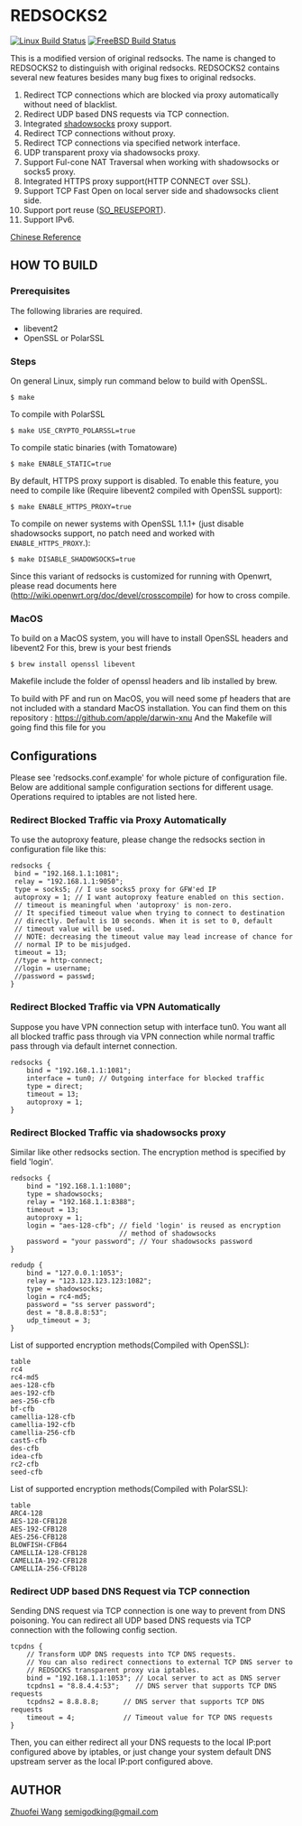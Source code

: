 REDSOCKS2
=========
[![Linux Build Status](https://github.com/semigodking/redsocks/workflows/linux_build/badge.svg)](https://github.com/semigodking/redsocks/actions)
[![FreeBSD Build Status](https://github.com/semigodking/redsocks/workflows/freebsd_build/badge.svg)](https://github.com/semigodking/redsocks/actions)

This is a modified version of original redsocks.
The name is changed to REDSOCKS2 to distinguish with original redsocks.
REDSOCKS2 contains several new features besides many bug fixes to original
redsocks.

1. Redirect TCP connections which are blocked via proxy automatically without
need of blacklist.
2. Redirect UDP based DNS requests via TCP connection.
3. Integrated [shadowsocks](http://shadowsocks.org/) proxy support.
4. Redirect TCP connections without proxy.
5. Redirect TCP connections via specified network interface.
6. UDP transparent proxy via shadowsocks proxy.
7. Support Ful-cone NAT Traversal when working with shadowsocks or socks5 proxy.
8. Integrated HTTPS proxy support(HTTP CONNECT over SSL).
9. Support TCP Fast Open on local server side and shadowsocks client side.
10. Support port reuse ([SO_REUSEPORT](https://lwn.net/Articles/542629/)).
11. Support IPv6.

[Chinese Reference](https://github.com/semigodking/redsocks/wiki)

HOW TO BUILD
------------
### Prerequisites
The following libraries are required.

* libevent2
* OpenSSL or PolarSSL

### Steps
On general Linux, simply run command below to build with OpenSSL.

```
$ make
```

To compile with PolarSSL

```
$ make USE_CRYPTO_POLARSSL=true
```

To compile static binaries (with Tomatoware)

```
$ make ENABLE_STATIC=true
```

By default, HTTPS proxy support is disabled. To enable this feature, you need to
compile like (Require libevent2 compiled with OpenSSL support):
```
$ make ENABLE_HTTPS_PROXY=true
```

To compile on newer systems with OpenSSL 1.1.1+ (just disable shadowsocks support, no patch need and worked with `ENABLE_HTTPS_PROXY`.):
```
$ make DISABLE_SHADOWSOCKS=true
```

Since this variant of redsocks is customized for running with Openwrt, please
read documents here (http://wiki.openwrt.org/doc/devel/crosscompile) for how
to cross compile.

### MacOS
To build on a MacOS system, you will have to install OpenSSL headers and libevent2
For this, brew is your best friends
```
$ brew install openssl libevent
```
Makefile include the folder of openssl headers and lib installed by brew.

To build with PF and run on MacOS, you will need some pf headers that are not included with a standard MacOS installation.
You can find them on this repository : https://github.com/apple/darwin-xnu
And the Makefile will going find this file for you

Configurations
--------------
Please see 'redsocks.conf.example' for whole picture of configuration file.
Below are additional sample configuration sections for different usage.
Operations required to iptables are not listed here.

### Redirect Blocked Traffic via Proxy Automatically
To use the autoproxy feature, please change the redsocks section in
configuration file like this:

	redsocks {
	 bind = "192.168.1.1:1081";
	 relay = "192.168.1.1:9050";
	 type = socks5; // I use socks5 proxy for GFW'ed IP
	 autoproxy = 1; // I want autoproxy feature enabled on this section.
	 // timeout is meaningful when 'autoproxy' is non-zero.
	 // It specified timeout value when trying to connect to destination
	 // directly. Default is 10 seconds. When it is set to 0, default
	 // timeout value will be used.
	 // NOTE: decreasing the timeout value may lead increase of chance for
	 // normal IP to be misjudged.
	 timeout = 13;
	 //type = http-connect;
	 //login = username;
	 //password = passwd;
	}

### Redirect Blocked Traffic via VPN Automatically
Suppose you have VPN connection setup with interface tun0. You want all
all blocked traffic pass through via VPN connection while normal traffic
pass through via default internet connection.

	redsocks {
		bind = "192.168.1.1:1081";
		interface = tun0; // Outgoing interface for blocked traffic
		type = direct;
		timeout = 13;
		autoproxy = 1;
	}

### Redirect Blocked Traffic via shadowsocks proxy
Similar like other redsocks section. The encryption method is specified
by field 'login'.

	redsocks {
		bind = "192.168.1.1:1080";
		type = shadowsocks;
		relay = "192.168.1.1:8388";
		timeout = 13;
		autoproxy = 1;
		login = "aes-128-cfb"; // field 'login' is reused as encryption
		                       // method of shadowsocks
		password = "your password"; // Your shadowsocks password
	}

	redudp {
		bind = "127.0.0.1:1053";
		relay = "123.123.123.123:1082";
		type = shadowsocks;
		login = rc4-md5;
		password = "ss server password";
		dest = "8.8.8.8:53";
		udp_timeout = 3;
	}


List of supported encryption methods(Compiled with OpenSSL):

	table
	rc4
	rc4-md5
	aes-128-cfb
	aes-192-cfb
	aes-256-cfb
	bf-cfb
	camellia-128-cfb
	camellia-192-cfb
	camellia-256-cfb
	cast5-cfb
	des-cfb
	idea-cfb
	rc2-cfb
	seed-cfb

List of supported encryption methods(Compiled with PolarSSL):

	table
	ARC4-128
	AES-128-CFB128
	AES-192-CFB128
	AES-256-CFB128
	BLOWFISH-CFB64
	CAMELLIA-128-CFB128
	CAMELLIA-192-CFB128
	CAMELLIA-256-CFB128

### Redirect UDP based DNS Request via TCP connection
Sending DNS request via TCP connection is one way to prevent from DNS
poisoning. You can redirect all UDP based DNS requests via TCP connection
with the following config section.

    tcpdns {
    	// Transform UDP DNS requests into TCP DNS requests.
    	// You can also redirect connections to external TCP DNS server to
    	// REDSOCKS transparent proxy via iptables.
    	bind = "192.168.1.1:1053"; // Local server to act as DNS server
    	tcpdns1 = "8.8.4.4:53";    // DNS server that supports TCP DNS requests
    	tcpdns2 = 8.8.8.8;      // DNS server that supports TCP DNS requests
    	timeout = 4;            // Timeout value for TCP DNS requests
    }

Then, you can either redirect all your DNS requests to the local IP:port
configured above by iptables, or just change your system default DNS upstream
server as the local IP:port configured above.

AUTHOR
------
[Zhuofei Wang](mailto:semigodking.com) semigodking@gmail.com
